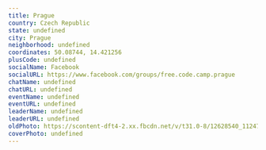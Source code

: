 ```yaml
---
title: Prague
country: Czech Republic
state: undefined
city: Prague
neighborhood: undefined
coordinates: 50.08744, 14.421256
plusCode: undefined
socialName: Facebook
socialURL: https://www.facebook.com/groups/free.code.camp.prague
chatName: undefined
chatURL: undefined
eventName: undefined
eventURL: undefined
leaderName: undefined
leaderURL: undefined
oldPhoto: https://scontent-dft4-2.xx.fbcdn.net/v/t31.0-8/12628540_1124744124203708_2357139901754221026_o.jpg?oh=b595a4167d6f984c38564a47189a9e5b&oe=5991CFB0
coverPhoto: undefined
---
```


